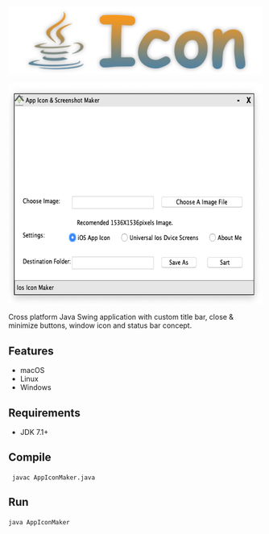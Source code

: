 <p align="center">
  <img src="Source/images/logo.png">
</p>

<p align="center">
  <img width = "634" height = "439" src="Source/images/demo.png" alt="Swift Scroll View">
</p>

Cross platform Java Swing application with custom title bar, close & minimize buttons, window icon and status bar concept.

## Features

- macOS 
- Linux
- Windows

## Requirements

- JDK 7.1+

## Compile

` javac AppIconMaker.java`

## Run

`java AppIconMaker`

